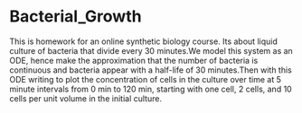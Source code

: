 # Bacterial_Growth
This is homework for an online synthetic biology course.
Its about liquid culture of bacteria that divide every 30 minutes.We model this system as an ODE, hence make the approximation that the number of bacteria is continuous and bacteria appear with a half-life of 30 minutes.Then with this ODE writing to plot the concentration of cells in the culture over time at 5 minute intervals from 0 min to 120 min, starting with one cell, 2 cells, and 10 cells per unit volume in the initial culture.
